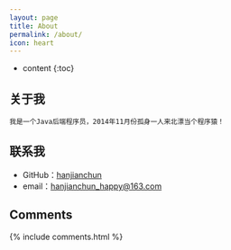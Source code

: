 ```yaml
---
layout: page
title: About
permalink: /about/
icon: heart
---
```


* content
{:toc}

## 关于我

	我是一个Java后端程序员，2014年11月份孤身一人来北漂当个程序猿！

## 联系我

* GitHub：[hanjianchun](https://github.com/hanjianchun)
* email：hanjianchun_happy@163.com

## Comments

{% include comments.html %}
